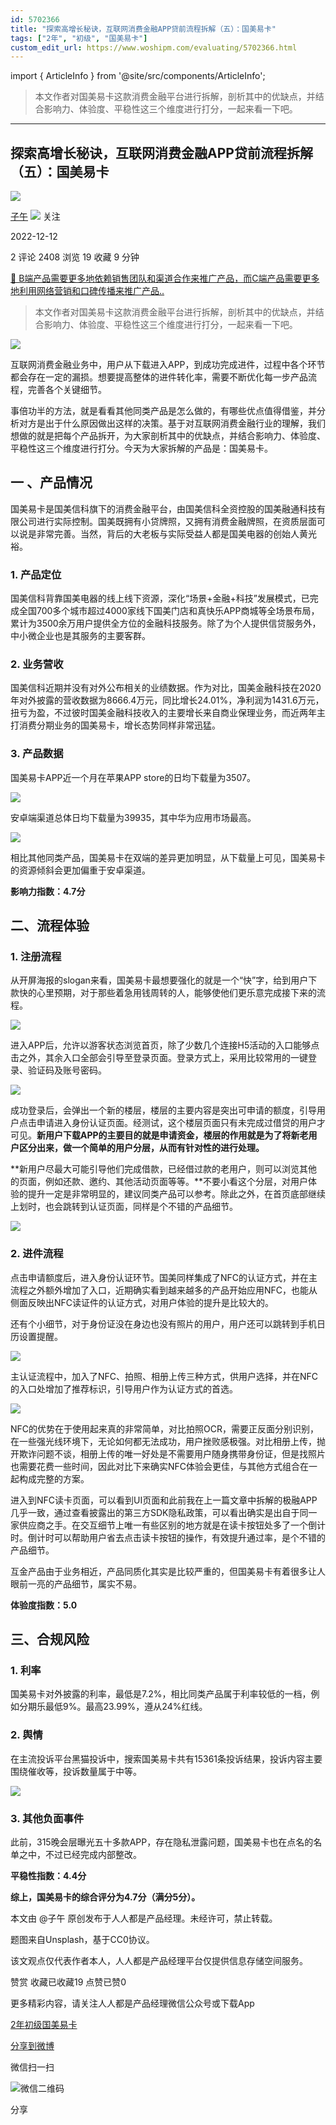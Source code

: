 ```yaml
---
id: 5702366
title: "探索高增长秘诀，互联网消费金融APP贷前流程拆解（五）：国美易卡"
tags: ["2年", "初级", "国美易卡"]
custom_edit_url: https://www.woshipm.com/evaluating/5702366.html
---
```

import { ArticleInfo } from '@site/src/components/ArticleInfo';

<ArticleInfo
    author="子午"
    authorLink="https://www.woshipm.com/u/1324988"
    published="2022-12-12"
    views={2408}
    comments={2}
    collects={19}
/>

> 本文作者对国美易卡这款消费金融平台进行拆解，剖析其中的优缺点，并结合影响力、体验度、平稳性这三个维度进行打分，一起来看一下吧。

---

## 探索高增长秘诀，互联网消费金融APP贷前流程拆解（五）：国美易卡

[![](https://image.woshipm.com/wp-files/2021/09/wKxjpn4kTGwjz6QmvKEm.jpg!/both/72x72)](https://www.woshipm.com/u/1324988)

[子午](https://www.woshipm.com/u/1324988) ![](https://static.woshipm.com/tag/1101_1@2x.png) 关注

2022-12-12

2 评论 2408 浏览 19 收藏 9 分钟

[🔗 B端产品需要更多地依赖销售团队和渠道合作来推广产品，而C端产品需要更多地利用网络营销和口碑传播来推广产品..](https://ke.qidianla.com/courses/bcpm)

> 本文作者对国美易卡这款消费金融平台进行拆解，剖析其中的优缺点，并结合影响力、体验度、平稳性这三个维度进行打分，一起来看一下吧。

![](https://image.woshipm.com/wp-files/2022/12/w2u8XccI84eq2Z23Kqp2.png)

互联网消费金融业务中，用户从下载进入APP，到成功完成进件，过程中各个环节都会存在一定的漏损。想要提高整体的进件转化率，需要不断优化每一步产品流程，完善各个关键细节。

事倍功半的方法，就是看看其他同类产品是怎么做的，有哪些优点值得借鉴，并分析对方是出于什么原因做出这样的决策。基于对互联网消费金融行业的理解，我们想做的就是把每个产品拆开，为大家剖析其中的优缺点，并结合影响力、体验度、平稳性这三个维度进行打分。今天为大家拆解的产品是：国美易卡。

## 一 、产品情况

国美易卡是国美信科旗下的消费金融平台，由国美信科全资控股的国美融通科技有限公司进行实际控制。国美既拥有小贷牌照，又拥有消费金融牌照，在资质层面可以说是非常完善。当然，背后的大老板与实际受益人都是国美电器的创始人黄光裕。

### 1\. 产品定位

国美信科背靠国美电器的线上线下资源，深化“场景+金融+科技”发展模式，已完成全国700多个城市超过4000家线下国美门店和真快乐APP商城等全场景布局，累计为3500余万用户提供全方位的金融科技服务。除了为个人提供信贷服务外，中小微企业也是其服务的主要客群。

### 2\. 业务营收

国美信科近期并没有对外公布相关的业绩数据。作为对比，国美金融科技在2020年对外披露的营收数据为8666.4万元，同比增长24.01%，净利润为1431.6万元，扭亏为盈，不过彼时国美金融科技收入的主要增长来自商业保理业务，而近两年主打消费分期业务的国美易卡，增长态势同样非常迅猛。

### 3\. 产品数据

国美易卡APP近一个月在苹果APP store的日均下载量为3507。

![](https://image.woshipm.com/wp-files/2022/12/gQI0WNeje4CMDXKmobw2.png)

安卓端渠道总体日均下载量为39935，其中华为应用市场最高。

![](https://image.woshipm.com/wp-files/2022/12/acVyu9LnAOpxPnYTToXM.jpg)

相比其他同类产品，国美易卡在双端的差异更加明显，从下载量上可见，国美易卡的资源倾斜会更加偏重于安卓渠道。

**影响力指数：4.7分**

## 二、流程体验

### 1\. 注册流程

从开屏海报的slogan来看，国美易卡最想要强化的就是一个“快”字，给到用户下款快的心里预期，对于那些着急用钱周转的人，能够使他们更乐意完成接下来的流程。

![](https://image.woshipm.com/wp-files/2022/12/Whi9ERmhzjIfxvLrnLDx.jpg)

进入APP后，允许以游客状态浏览首页，除了少数几个连接H5活动的入口能够点击之外，其余入口全部会引导至登录页面。登录方式上，采用比较常用的一键登录、验证码及账号密码。

![](https://image.woshipm.com/wp-files/2022/12/ZWRX7lpN8FsHEbJubA79.jpg)

成功登录后，会弹出一个新的楼层，楼层的主要内容是突出可申请的额度，引导用户点击申请进入身份认证页面。经测试，这个楼层页面只有未完成过借贷的用户才可见。**新用户下载APP的主要目的就是申请资金，楼层的作用就是为了将新老用户区分出来，做一个简单的用户分层，从而有针对性的进行处理。**

**新用户尽最大可能引导他们完成借款，已经借过款的老用户，则可以浏览其他的页面，例如还款、邀约、其他活动页面等等。**不要小看这个分层，对用户体验的提升一定是非常明显的，建议同类产品可以参考。除此之外，在首页底部继续上划时，也会跳转到认证页面，同样是个不错的产品细节。

![](https://image.woshipm.com/wp-files/2022/12/zD8lFwmqGy2vf1kMPIMj.png)

### 2\. 进件流程

点击申请额度后，进入身份认证环节。国美同样集成了NFC的认证方式，并在主流程之外额外增加了入口，近期确实看到越来越多的产品开始应用NFC，也能从侧面反映出NFC读证件的认证方式，对用户体验的提升是比较大的。

还有个小细节，对于身份证没在身边也没有照片的用户，用户还可以跳转到手机日历设置提醒。

![](https://image.woshipm.com/wp-files/2022/12/pzCreqpRbaUv4kMFuE8a.png)

主认证流程中，加入了NFC、拍照、相册上传三种方式，供用户选择，并在NFC的入口处增加了推荐标识，引导用户作为认证方式的首选。

![](https://image.woshipm.com/wp-files/2022/12/lU6F4GwEEZtzShPxEsBS.png)

NFC的优势在于使用起来真的非常简单，对比拍照OCR，需要正反面分别识别，在一些强光线环境下，无论如何都无法成功，用户挫败感极强。对比相册上传，抛开欺诈问题不谈，相册上传的唯一好处是不需要用户随身携带身份证，但是找照片也需要花费一些时间，因此对比下来确实NFC体验会更佳，与其他方式组合在一起构成完整的方案。

进入到NFC读卡页面，可以看到UI页面和此前我在上一篇文章中拆解的极融APP几乎一致，通过查看披露出的第三方SDK隐私政策，可以看出确实是出自于同一家供应商之手。在交互细节上唯一有些区别的地方就是在读卡按钮处多了一个倒计时。倒计时可以帮助用户省去点击读卡按钮的操作，有效提升通过率，是个不错的产品细节。

互金产品由于业务相近，产品同质化其实是比较严重的，但国美易卡有着很多让人眼前一亮的产品细节，属实不易。

**体验度指数：5.0**

## 三、合规风险

### 1\. 利率

国美易卡对外披露的利率，最低是7.2%，相比同类产品属于利率较低的一档，例如分期乐最低9%。最高23.99%，遵从24%红线。

### 2\. 舆情

在主流投诉平台黑猫投诉中，搜索国美易卡共有15361条投诉结果，投诉内容主要围绕催收等，投诉数量属于中等。

![](https://image.woshipm.com/wp-files/2022/12/Q9WOawvDPfieBMPNhPHV.png)

### 3\. 其他负面事件

此前，315晚会层曝光五十多款APP，存在隐私泄露问题，国美易卡也在点名的名单之中，不过已经完成内部整改。

**平稳性指数：4.4分**

**综上，国美易卡的综合评分为4.7分（满分5分）。**

本文由 @子午 原创发布于人人都是产品经理。未经许可，禁止转载。

题图来自Unsplash，基于CC0协议。

该文观点仅代表作者本人，人人都是产品经理平台仅提供信息存储空间服务。

赞赏 收藏已收藏19 点赞已赞0

更多精彩内容，请关注人人都是产品经理微信公众号或下载App

[2年](https://www.woshipm.com/tag/2%e5%b9%b4)[初级](https://www.woshipm.com/tag/%e5%88%9d%e7%ba%a7)[国美易卡](https://www.woshipm.com/tag/%e5%9b%bd%e7%be%8e%e6%98%93%e5%8d%a1)

[分享到微博](https://service.weibo.com/share/share.php?appkey=2775287854&title=探索高增长秘诀，互联网消费金融APP贷前流程拆解（五）：国美易卡&url=https://www.woshipm.com/evaluating/5702366.html&pic=https://image.woshipm.com/wp-files/2022/12/w2u8XccI84eq2Z23Kqp2.png)

微信扫一扫

![微信二维码](https://api.pwmqr.com/qrcode/create/?url=https://www.woshipm.com/evaluating/5702366.html)

分享